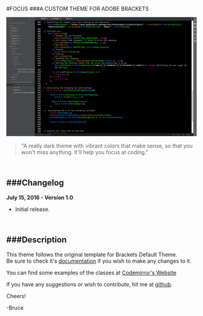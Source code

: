 #FOCUS
###A CUSTOM THEME FOR ADOBE BRACKETS

![Screenshot of the Focus theme in action](screenshot.png)

>"A really dark theme with vibrant colors that make sense, so that you won't miss anything. It'll help you focus at coding."

</br>

###Changelog
 ---
 **July 15, 2016 - Version 1.0**
 * Initial release.
 
 <br/>

###Description
---

This theme follows the original template for Brackets Default Theme.<br/>
Be sure to check it's [documentation](https://github.com/adobe/brackets/wiki/Creating-Themes) if you wish to make any changes to it.

You can find some examples of the classes at [Codemirror's Website](http://codemirror.net)

If you have any suggestions or wish to contribute, hit me at [github](http://github.com/brucecantarim).

Cheers!

 -Bruce
 
 </br>
 
